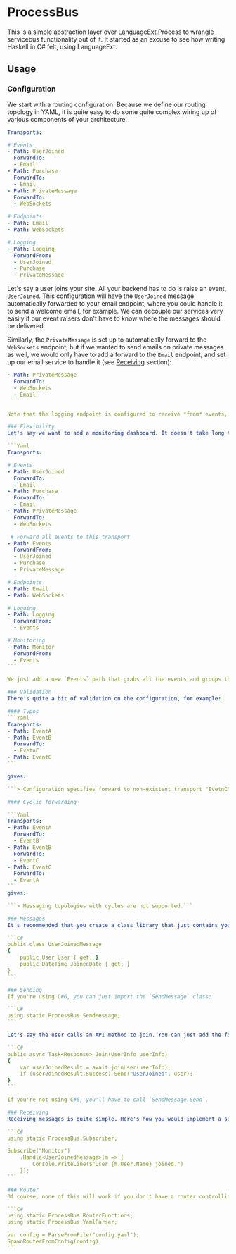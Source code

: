 # ProcessBus
This is a simple abstraction layer over LanguageExt.Process to wrangle servicebus functionality out of it. It started as an excuse to see how writing Haskell in C# felt, using LanguageExt.

## Usage

### Configuration
We start with a routing configuration. Because we define our routing topology in YAML, it is quite easy to do some quite complex wiring up of various components of your architecture. 

```Yaml
Transports:

# Events
- Path: UserJoined
  ForwardTo:
  - Email
- Path: Purchase
  ForwardTo:
  - Email
- Path: PrivateMessage
  ForwardTo:
  - WebSockets

# Endpoints
- Path: Email
- Path: WebSockets

# Logging
- Path: Logging
  ForwardFrom:
  - UserJoined
  - Purchase
  - PrivateMessage
```

Let's say a user joins your site. All your backend has to do is raise an event, `UserJoined`. This configuration will have the `UserJoined` message automatically forwarded to your email endpoint, where you could handle it to send a welcome email, for example. We can decouple our services very easily if our event raisers don't have to know where the messages should be delivered.

Similarly, the `PrivateMessage` is set up to automatically forward to the `WebSockets` endpoint, but if we wanted to send emails on private messages as well, we would only have to add a forward to the `Email` endpoint, and set up our email service to handle it (see [Receiving](#receiving) section):

````Yaml
- Path: PrivateMessage
  ForwardTo:
  - WebSockets
  - Email
 ```

Note that the logging endpoint is configured to receive *from* events, so we don't have to clutter up every event with a forward to the logging endpoint.

### Flexibility
Let's say we want to add a monitoring dashboard. It doesn't take long to modify the configuration to handle this in an elegant way:

```Yaml
Transports:

# Events
- Path: UserJoined
  ForwardTo:
  - Email
- Path: Purchase
  ForwardTo:
  - Email
- Path: PrivateMessage
  ForwardTo:
  - WebSockets

 # Forward all events to this transport
- Path: Events 
  ForwardFrom:
  - UserJoined
  - Purchase
  - PrivateMessage

# Endpoints
- Path: Email
- Path: WebSockets

# Logging
- Path: Logging
  ForwardFrom:
  - Events

# Monitoring
- Path: Monitor
  ForwardFrom:
  - Events
```

We just add a new `Events` path that grabs all the events and groups them under one name. This means that instead of listing out every event for the `Logging` and `Monitor` endpoints, we can just get them to listen to the grouped `Event` endpoint.

### Validation
There's quite a bit of validation on the configuration, for example:

#### Typos
```Yaml
Transports:
- Path: EventA
- Path: EventB
  ForwardTo:
  - EvetnC
- Path: EventC  
```

gives:

```> Configuration specifies forward to non-existent transport "EvetnC".```

#### Cyclic forwarding 

```Yaml
Transports:
- Path: EventA
  ForwardTo:
  - EventB
- Path: EventB
  ForwardTo:
  - EventC
- Path: EventC  
  ForwardTo:
  - EventA
```
gives:

```> Messaging topologies with cycles are not supported.```

### Messages
It's recommended that you create a class library that just contains your messages, so they can be referenced by every project. Messages are just POCOs:

```C#
public class UserJoinedMessage 
{
	public User User { get; }
	public DateTime JoinedDate { get; }
}
```

### Sending
If you're using C#6, you can just import the `SendMessage` class:

```C#
using static ProcessBus.SendMessage;
```

Let's say the user calls an API method to join. You can just add the following line to send a `UserJoinedMessage` to the `UserJoined` endpoint:

```C#
public async Task<Response> Join(UserInfo userInfo) 
{
	var userJoinedResult = await joinUser(userInfo);
	if (userJoinedResult.Success) Send("UserJoined", user);
}
```

If you're not using C#6, you'll have to call `SendMessage.Send`.

### Receiving
Receiving messages is quite simple. Here's how you would implement a simple monitor for user joined messages:

```C#
using static ProcessBus.Subscriber;

Subscribe("Monitor")
	.Handle<UserJoinedMessage>(m => {
		Console.WriteLine($"User {m.User.Name} joined.")
	});
```

### Router
Of course, none of this will work if you don't have a router controlling where all the messages are sent.

```C#
using static ProcessBus.RouterFunctions;
using static ProcessBus.YamlParser;

var config = ParseFromFile("config.yaml");
SpawnRouterFromConfig(config);
```
